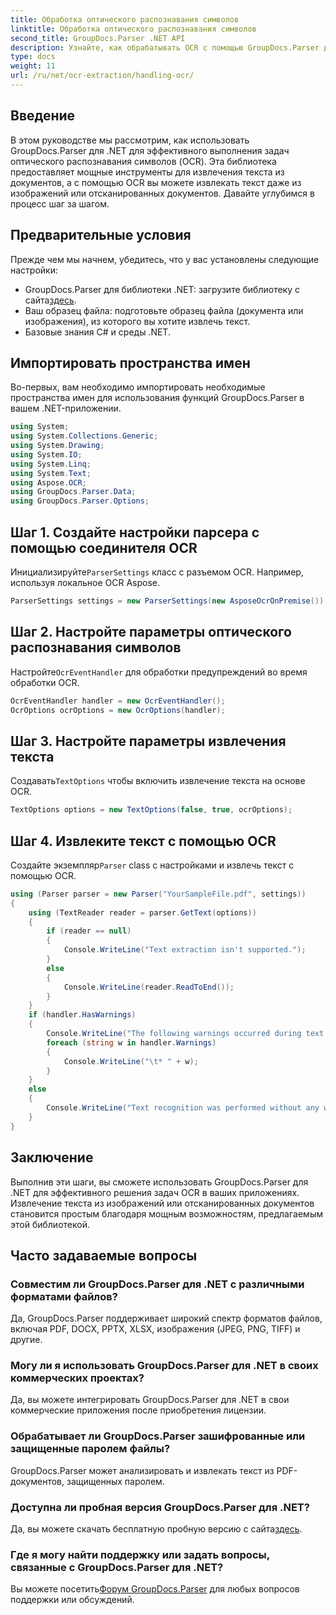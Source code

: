```yaml
---
title: Обработка оптического распознавания символов
linktitle: Обработка оптического распознавания символов
second_title: GroupDocs.Parser .NET API
description: Узнайте, как обрабатывать OCR с помощью GroupDocs.Parser для .NET. Эффективно извлекайте текст из изображений и отсканированных документов.
type: docs
weight: 11
url: /ru/net/ocr-extraction/handling-ocr/
---
```

## Введение
В этом руководстве мы рассмотрим, как использовать GroupDocs.Parser для .NET для эффективного выполнения задач оптического распознавания символов (OCR). Эта библиотека предоставляет мощные инструменты для извлечения текста из документов, а с помощью OCR вы можете извлекать текст даже из изображений или отсканированных документов. Давайте углубимся в процесс шаг за шагом.
## Предварительные условия
Прежде чем мы начнем, убедитесь, что у вас установлены следующие настройки:
- GroupDocs.Parser для библиотеки .NET: загрузите библиотеку с сайта[здесь](https://releases.groupdocs.com/parser/net/).
- Ваш образец файла: подготовьте образец файла (документа или изображения), из которого вы хотите извлечь текст.
- Базовые знания C# и среды .NET.

## Импортировать пространства имен
Во-первых, вам необходимо импортировать необходимые пространства имен для использования функций GroupDocs.Parser в вашем .NET-приложении.
```csharp
using System;
using System.Collections.Generic;
using System.Drawing;
using System.IO;
using System.Linq;
using System.Text;
using Aspose.OCR;
using GroupDocs.Parser.Data;
using GroupDocs.Parser.Options;
```
## Шаг 1. Создайте настройки парсера с помощью соединителя OCR
 Инициализируйте`ParserSettings` класс с разъемом OCR. Например, используя локальное OCR Aspose.
```csharp
ParserSettings settings = new ParserSettings(new AsposeOcrOnPremise());
```
## Шаг 2. Настройте параметры оптического распознавания символов
 Настройте`OcrEventHandler` для обработки предупреждений во время обработки OCR.
```csharp
OcrEventHandler handler = new OcrEventHandler();
OcrOptions ocrOptions = new OcrOptions(handler);
```
## Шаг 3. Настройте параметры извлечения текста
 Создавать`TextOptions` чтобы включить извлечение текста на основе OCR.
```csharp
TextOptions options = new TextOptions(false, true, ocrOptions);
```
## Шаг 4. Извлеките текст с помощью OCR
 Создайте экземпляр`Parser` class с настройками и извлечь текст с помощью OCR.
```csharp
using (Parser parser = new Parser("YourSampleFile.pdf", settings))
{
    using (TextReader reader = parser.GetText(options))
    {
        if (reader == null)
        {
            Console.WriteLine("Text extraction isn't supported.");
        }
        else
        {
            Console.WriteLine(reader.ReadToEnd());
        }
    }
    if (handler.HasWarnings)
    {
        Console.WriteLine("The following warnings occurred during text recognition:");
        foreach (string w in handler.Warnings)
        {
            Console.WriteLine("\t* " + w);
        }
    }
    else
    {
        Console.WriteLine("Text recognition was performed without any warnings.");
    }
}
```

## Заключение
Выполнив эти шаги, вы сможете использовать GroupDocs.Parser для .NET для эффективного решения задач OCR в ваших приложениях. Извлечение текста из изображений или отсканированных документов становится простым благодаря мощным возможностям, предлагаемым этой библиотекой.

## Часто задаваемые вопросы
### Совместим ли GroupDocs.Parser для .NET с различными форматами файлов?
Да, GroupDocs.Parser поддерживает широкий спектр форматов файлов, включая PDF, DOCX, PPTX, XLSX, изображения (JPEG, PNG, TIFF) и другие.
### Могу ли я использовать GroupDocs.Parser для .NET в своих коммерческих проектах?
Да, вы можете интегрировать GroupDocs.Parser для .NET в свои коммерческие приложения после приобретения лицензии.
### Обрабатывает ли GroupDocs.Parser зашифрованные или защищенные паролем файлы?
GroupDocs.Parser может анализировать и извлекать текст из PDF-документов, защищенных паролем.
### Доступна ли пробная версия GroupDocs.Parser для .NET?
 Да, вы можете скачать бесплатную пробную версию с сайта[здесь](https://releases.groupdocs.com/).
### Где я могу найти поддержку или задать вопросы, связанные с GroupDocs.Parser для .NET?
 Вы можете посетить[Форум GroupDocs.Parser](https://forum.groupdocs.com/c/parser/17) для любых вопросов поддержки или обсуждений.